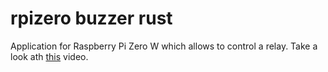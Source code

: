 # rpizero buzzer rust

Application for Raspberry Pi Zero W which allows to control a relay. Take a look ath [this](https://www.youtube.com/watch?v=u4Zs23POW3U) video.
